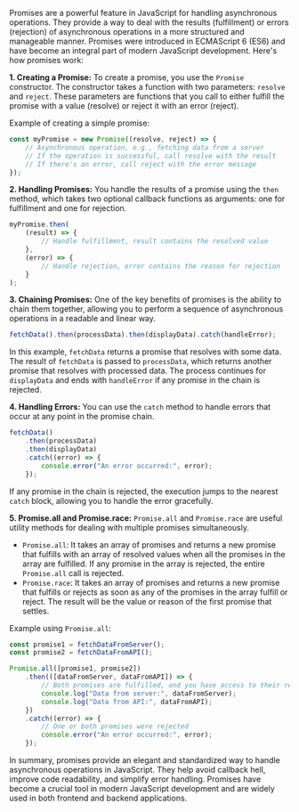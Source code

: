 Promises are a powerful feature in JavaScript for handling asynchronous operations. They provide a way to deal with the results (fulfillment) or errors (rejection) of asynchronous operations in a more structured and manageable manner. Promises were introduced in ECMAScript 6 (ES6) and have become an integral part of modern JavaScript development. Here's how promises work:

**1. Creating a Promise:**
To create a promise, you use the `Promise` constructor. The constructor takes a function with two parameters: `resolve` and `reject`. These parameters are functions that you call to either fulfill the promise with a value (resolve) or reject it with an error (reject).

Example of creating a simple promise:

```javascript
const myPromise = new Promise((resolve, reject) => {
	// Asynchronous operation, e.g., fetching data from a server
	// If the operation is successful, call resolve with the result
	// If there's an error, call reject with the error message
});
```

**2. Handling Promises:**
You handle the results of a promise using the `then` method, which takes two optional callback functions as arguments: one for fulfillment and one for rejection.

```javascript
myPromise.then(
	(result) => {
		// Handle fulfillment, result contains the resolved value
	},
	(error) => {
		// Handle rejection, error contains the reason for rejection
	}
);
```

**3. Chaining Promises:**
One of the key benefits of promises is the ability to chain them together, allowing you to perform a sequence of asynchronous operations in a readable and linear way.

```javascript
fetchData().then(processData).then(displayData).catch(handleError);
```

In this example, `fetchData` returns a promise that resolves with some data. The result of `fetchData` is passed to `processData`, which returns another promise that resolves with processed data. The process continues for `displayData` and ends with `handleError` if any promise in the chain is rejected.

**4. Handling Errors:**
You can use the `catch` method to handle errors that occur at any point in the promise chain.

```javascript
fetchData()
	.then(processData)
	.then(displayData)
	.catch((error) => {
		console.error("An error occurred:", error);
	});
```

If any promise in the chain is rejected, the execution jumps to the nearest `catch` block, allowing you to handle the error gracefully.

**5. Promise.all and Promise.race:**
`Promise.all` and `Promise.race` are useful utility methods for dealing with multiple promises simultaneously.

-   `Promise.all`: It takes an array of promises and returns a new promise that fulfills with an array of resolved values when all the promises in the array are fulfilled. If any promise in the array is rejected, the entire `Promise.all` call is rejected.
-   `Promise.race`: It takes an array of promises and returns a new promise that fulfills or rejects as soon as any of the promises in the array fulfill or reject. The result will be the value or reason of the first promise that settles.

Example using `Promise.all`:

```javascript
const promise1 = fetchDataFromServer();
const promise2 = fetchDataFromAPI();

Promise.all([promise1, promise2])
	.then(([dataFromServer, dataFromAPI]) => {
		// Both promises are fulfilled, and you have access to their results
		console.log("Data from server:", dataFromServer);
		console.log("Data from API:", dataFromAPI);
	})
	.catch((error) => {
		// One or both promises were rejected
		console.error("An error occurred:", error);
	});
```

In summary, promises provide an elegant and standardized way to handle asynchronous operations in JavaScript. They help avoid callback hell, improve code readability, and simplify error handling. Promises have become a crucial tool in modern JavaScript development and are widely used in both frontend and backend applications.
